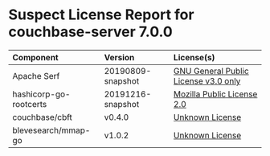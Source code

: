 
Suspect License Report for couchbase-server 7.0.0
=================================================

|Component|Version|License(s)|
| :--- | :--- | :--- |
|Apache Serf|20190809-snapshot|[GNU General Public License v3.0 only](../../license-data/f5135f7b-f17e-473a-839b-3ea12860f761.txt)|
|hashicorp-go-rootcerts|20191216-snapshot|[Mozilla Public License 2.0](../../license-data/ce3dd63e-c569-4cea-986a-46bc5efe9896.txt)|
|couchbase/cbft|v0.4.0|[Unknown License](../../license-data/00000000-0010-0000-0000-000000000000.txt)|
|blevesearch/mmap-go|v1.0.2|[Unknown License](../../license-data/00000000-0010-0000-0000-000000000000.txt)|
